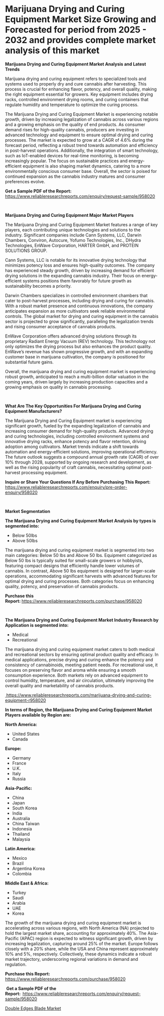 <p><h1>Marijuana Drying and Curing Equipment Market Size Growing and Forecasted for period from 2025 - 2032 and provides complete market analysis of this market</h1></p><p><strong>Marijuana Drying and Curing Equipment Market Analysis and Latest Trends</strong></p>
<p><p>Marijuana drying and curing equipment refers to specialized tools and systems used to properly dry and cure cannabis after harvesting. This process is crucial for enhancing flavor, potency, and overall quality, making the right equipment essential for growers. Key equipment includes drying racks, controlled environment drying rooms, and curing containers that regulate humidity and temperature to optimize the curing process.</p><p>The Marijuana Drying and Curing Equipment Market is experiencing notable growth, driven by increasing legalization of cannabis across various regions and a growing emphasis on the quality of end products. As consumer demand rises for high-quality cannabis, producers are investing in advanced technology and equipment to ensure optimal drying and curing processes. The market is expected to grow at a CAGR of 4.6% during the forecast period, reflecting a robust trend towards automation and efficiency in post-harvest operations. Additionally, the integration of smart technology, such as IoT-enabled devices for real-time monitoring, is becoming increasingly popular. The focus on sustainable practices and energy-efficient equipment is also shaping market dynamics, catering to a more environmentally conscious consumer base. Overall, the sector is poised for continued expansion as the cannabis industry matures and consumer preferences evolve.</p></p>
<p><strong>Get a Sample PDF of the Report:&nbsp;</strong> <a href="https://www.reliableresearchreports.com/enquiry/request-sample/958020?utm_campaign=2098&utm_medium=2&utm_source=Github&utm_content=ia&utm_term=21032025&utm_id=marijuana-drying-and-curing-equipment">https://www.reliableresearchreports.com/enquiry/request-sample/958020</a></p>
<p>&nbsp;</p>
<p><strong>Marijuana Drying and Curing Equipment Major Market Players</strong></p>
<p><p>The Marijuana Drying and Curing Equipment Market features a range of key players, each contributing unique technologies and solutions to the industry. Significant companies include Cann Systems, LLC, Darwin Chambers, Conviron, Autocure, Yofumo Technologies, Inc., DHydra Technologies, EnWave Corporation, HARTER GmbH, and PROTEIN SOLUTIONS GROUP.</p><p>Cann Systems, LLC is notable for its innovative drying technology that minimizes potency loss and ensures high-quality outcomes. The company has experienced steady growth, driven by increasing demand for efficient drying solutions in the expanding cannabis industry. Their focus on energy-efficient systems positions them favorably for future growth as sustainability becomes a priority.</p><p>Darwin Chambers specializes in controlled environment chambers that cater to post-harvest processes, including drying and curing for cannabis. With a robust market presence and continuous innovations, the company anticipates expansion as more cultivators seek reliable environmental controls. The global market for drying and curing equipment in the cannabis sector is projected to grow significantly, paralleling the legalization trends and rising consumer acceptance of cannabis products.</p><p>EnWave Corporation offers advanced drying solutions through its proprietary Radiant Energy Vacuum (REV) technology. This technology not only optimizes the drying process but also enhances the product quality. EnWave’s revenue has shown progressive growth, and with an expanding customer base in marijuana cultivation, the company is positioned for substantial future gains.</p><p>Overall, the marijuana drying and curing equipment market is experiencing robust growth, anticipated to reach a multi-billion dollar valuation in the coming years, driven largely by increasing production capacities and a growing emphasis on quality in cannabis processing.</p></p>
<p>&nbsp;</p>
<p><strong>What Are The Key Opportunities For Marijuana Drying and Curing Equipment Manufacturers?</strong></p>
<p><p>The Marijuana Drying and Curing Equipment market is experiencing significant growth, fueled by the expanding legalization of cannabis and increasing consumer demand for high-quality products. Advanced drying and curing technologies, including controlled environment systems and innovative drying racks, enhance potency and flavor retention, driving adoption among cultivators. Market trends indicate a shift towards automation and energy-efficient solutions, improving operational efficiency. The future outlook suggests a compound annual growth rate (CAGR) of over 10% through 2028, supported by ongoing research and development, as well as the rising popularity of craft cannabis, necessitating optimal post-harvest processing equipment.</p></p>
<p><strong>Inquire or Share Your Questions If Any Before Purchasing This Report:</strong> <a href="https://www.reliableresearchreports.com/enquiry/pre-order-enquiry/958020?utm_campaign=2098&utm_medium=2&utm_source=Github&utm_content=ia&utm_term=21032025&utm_id=marijuana-drying-and-curing-equipment">https://www.reliableresearchreports.com/enquiry/pre-order-enquiry/958020</a></p>
<p>&nbsp;</p>
<p><strong>Market Segmentation</strong></p>
<p><strong>The Marijuana Drying and Curing Equipment Market Analysis by types is segmented into:</strong></p>
<p><ul><li>Below 50lbs</li><li>Above 50lbs</li></ul></p>
<p><p>The marijuana drying and curing equipment market is segmented into two main categories: Below 50 lbs and Above 50 lbs. Equipment categorized as Below 50 lbs is typically suited for small-scale growers or hobbyists, featuring compact designs that efficiently handle lower volumes of cannabis. In contrast, Above 50 lbs equipment is designed for larger-scale operations, accommodating significant harvests with advanced features for optimal drying and curing processes. Both categories focus on enhancing quality, potency, and preservation of cannabis products.</p></p>
<p><strong>Purchase this Report:&nbsp;</strong><a href="https://www.reliableresearchreports.com/purchase/958020?utm_campaign=2098&utm_medium=2&utm_source=Github&utm_content=ia&utm_term=21032025&utm_id=marijuana-drying-and-curing-equipment">https://www.reliableresearchreports.com/purchase/958020</a></p>
<p>&nbsp;</p>
<p><strong>The Marijuana Drying and Curing Equipment Market Industry Research by Application is segmented into:</strong></p>
<p><ul><li>Medical</li><li>Recreational</li></ul></p>
<p><p>The marijuana drying and curing equipment market caters to both medical and recreational sectors by ensuring optimal product quality and efficacy. In medical applications, precise drying and curing enhance the potency and consistency of cannabinoids, meeting patient needs. For recreational use, it focuses on preserving flavor and aroma while ensuring a smooth consumption experience. Both markets rely on advanced equipment to control humidity, temperature, and air circulation, ultimately improving the overall quality and marketability of cannabis products.</p></p>
<p><a href="https://www.reliableresearchreports.com/marijuana-drying-and-curing-equipment-r958020?utm_campaign=2098&utm_medium=2&utm_source=Github&utm_content=ia&utm_term=21032025&utm_id=marijuana-drying-and-curing-equipment">&nbsp;https://www.reliableresearchreports.com/marijuana-drying-and-curing-equipment-r958020</a></p>
<p><strong>In terms of Region, the Marijuana Drying and Curing Equipment Market Players available by Region are:</strong></p>
<p>
    <p> <strong> North America: </strong>
        <ul>
            <li>United States</li>
            <li>Canada</li>
        </ul>
        </p> 
    <p> <strong> Europe: </strong>
        <ul>
            <li>Germany</li>
            <li>France</li>
            <li>U.K.</li>
            <li>Italy</li>
            <li>Russia</li>
        </ul>
        </p> 
    <p> <strong> Asia-Pacific: </strong>
        <ul>
            <li>China</li>
            <li>Japan</li>
            <li>South Korea</li>
            <li>India</li>
            <li>Australia</li>
            <li>China Taiwan</li>
            <li>Indonesia</li>
            <li>Thailand</li>
            <li>Malaysia</li>
        </ul>
        </p> 
    <p> <strong> Latin America: </strong>
        <ul>
            <li>Mexico</li>
            <li>Brazil</li>
            <li>Argentina Korea</li>
            <li>Colombia</li>
        </ul>
        </p> 
    <p> <strong> Middle East & Africa: </strong>
        <ul>
            <li>Turkey</li>
            <li>Saudi</li>
            <li>Arabia</li>
            <li>UAE</li>
            <li>Korea</li>
        </ul>
    </p>
    </p>
<p><p>The growth of the marijuana drying and curing equipment market is accelerating across various regions, with North America (NA) projected to hold the largest market share, accounting for approximately 40%. The Asia-Pacific (APAC) region is expected to witness significant growth, driven by increasing legalization, capturing around 25% of the market. Europe follows closely with a 20% share, while the USA and China represent approximately 10% and 5%, respectively. Collectively, these dynamics indicate a robust market trajectory, underscoring regional variations in demand and regulation.</p></p>
<p><strong>Purchase this Report: </strong><a href="https://www.reliableresearchreports.com/purchase/958020?utm_campaign=2098&utm_medium=2&utm_source=Github&utm_content=ia&utm_term=21032025&utm_id=marijuana-drying-and-curing-equipment">https://www.reliableresearchreports.com/purchase/958020</a></p>
<p>&nbsp;<strong>Get a Sample PDF of the Report:&nbsp;&nbsp;</strong><a href="https://www.reliableresearchreports.com/enquiry/request-sample/958020?utm_campaign=2098&utm_medium=2&utm_source=Github&utm_content=ia&utm_term=21032025&utm_id=marijuana-drying-and-curing-equipment">https://www.reliableresearchreports.com/enquiry/request-sample/958020</a></p>
<p><strong></strong></p>
<p><p><a href="https://github.com/nyanikumchu/Market-Research-Report-List-1/blob/main/double-edges-blade-market.md?utm_campaign=2098&utm_medium=2&utm_source=Github&utm_content=ia&utm_term=21032025&utm_id=marijuana-drying-and-curing-equipment">Double Edges Blade Market</a></p></p>